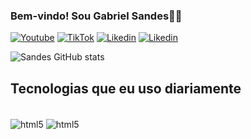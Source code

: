 ### Bem-vindo! Sou Gabriel Sandes👋🏻
[![Youtube](https://img.shields.io/badge/YouTube-FF0000?style=for-the-badge&logo=youtube&logoColor=white)](https://www.youtube.com/@sandes_dev)
[![TikTok](https://img.shields.io/badge/TikTok-000000?style=for-the-badge&logo=tiktok&logoColor=white)](https://www.tiktok.com/@sandesdev?langpt-br)
[![Likedin](https://img.shields.io/badge/LinkedIn-0077B5?style=for-the-badge&logo=linkedin&logoColor=white)](www.linkedin.com/in/sandesdev)
[![Likedin](https://img.shields.io/badge/Instagram-E4405F?style=for-the-badge&logo=instagram&logoColor=white)](https://www.instagram.com/sandesdev/)

![Sandes GitHub stats](https://github-readme-stats.vercel.app/api?username=dev-sandes&show_icons=true&theme=dark)

## Tecnologias que eu uso diariamente

<div style="display: inline_block"><br/>
  <img align="center" alt="html5" src="https://img.shields.io/badge/Python-3776AB?style=for-the-badge&logo=python&logoColor=white" />
  <img align="center" alt="html5" src="https://img.shields.io/badge/PyCharm-000000.svg?&style=for-the-badge&logo=PyCharm&logoColor=white" />
</div>
